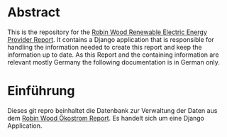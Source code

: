 #  Abstract
This is the repository for the 
[Robin Wood Renewable Electric Energy Provider Report](https://www.robinwood.de/oekostromreport/).
It contains a Django application that is responsible for handling the information 
needed to create this report and keep the information up to date.
As this Report and the containing information are relevant mostly Germany 
the following documentation is in German
only.


# Einführung
Dieses git repro beinhaltet die Datenbank zur Verwaltung der Daten aus dem 
[Robin Wood Ökostrom Report](https://www.robinwood.de/oekostromreport/).
Es handelt sich um eine Django Application.
